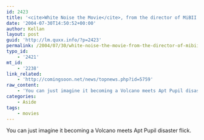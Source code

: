 ```yaml
---
id: 2423
title: '<cite>White Noise the Movie</cite>, from the director of MiBII'
date: '2004-07-30T14:50:52+00:00'
author: Kellan
layout: post
guid: 'http://lm.quxx.info/?p=2423'
permalink: /2004/07/30/white-noise-the-movie-from-the-director-of-mibii/
typo_id:
    - '2421'
mt_id:
    - '2238'
link_related:
    - 'http://comingsoon.net/news/topnews.php?id=5759'
raw_content:
    - 'You can just imagine it becoming a Volcano meets Apt Pupil disaster flick.'
categories:
    - Aside
tags:
    - movies
---
```


You can just imagine it becoming a Volcano meets Apt Pupil disaster flick.